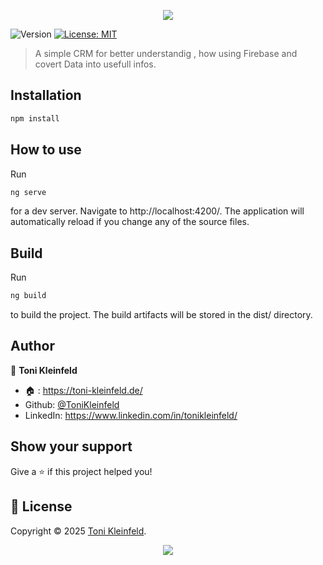 <p align="center"><img src="https://capsule-render.vercel.app/api?type=waving&height=200&color=gradient&text=Crm%20Simple&section=header&reversal=false&textBg=false&fontSize=70&fontAlign=50&animation=fadeIn&fontAlignY=38&descSize=0"></p>

<p>
  <img alt="Version" src="https://img.shields.io/badge/Framework-Angular-darkred?logo=angular" />
  <a href="https://github.com/ToniKleinfeld/crm-simple?tab=MIT-1-ov-file">
    <img alt="License: MIT" src="https://img.shields.io/badge/License-MIT-yellow.svg" />
  </a>
</p>

> A simple CRM for better understandig , how using Firebase and covert Data into usefull infos.

## Installation

```sh
npm install
```

## How to use

Run

```sh
ng serve
```

for a dev server. Navigate to http://localhost:4200/. The application will automatically reload if you change any of the source files.

## Build

Run

```sh
ng build
```

to build the project. The build artifacts will be stored in the dist/ directory.

## Author

👤 **Toni Kleinfeld**

- 🏠 : https://toni-kleinfeld.de/
- Github: [@ToniKleinfeld](https://github.com/ToniKleinfeld)
- LinkedIn: https://www.linkedin.com/in/tonikleinfeld/

## Show your support

Give a ⭐️ if this project helped you!

## 📝 License

Copyright © 2025 [Toni Kleinfeld](https://github.com/ToniKleinfeld).<br />

<p align="center"><img src="https://capsule-render.vercel.app/api?type=waving&height=200&color=gradient&section=footer&reversal=false&textBg=false&fontSize=70&fontAlign=50&animation=fadeIn&fontAlignY=38&descSize=0"></p>
